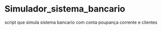 # Simulador_sistema_bancario
 script que simula sistema bancario com conta poupança corrente e clientes
